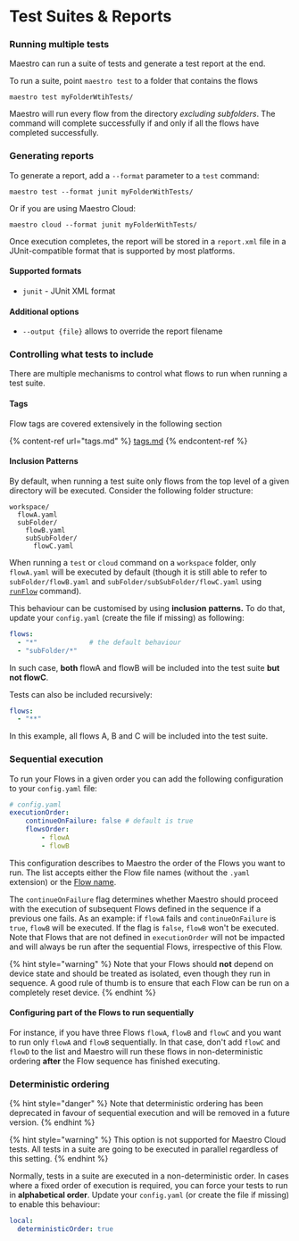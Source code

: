 # Test Suites & Reports

### Running multiple tests

Maestro can run a suite of tests and generate a test report at the end.

To run a suite, point `maestro test` to a folder that contains the flows

```
maestro test myFolderWtihTests/
```

Maestro will run every flow from the directory _excluding subfolders_. The command will complete successfully if and only if all the flows have completed successfully.

### Generating reports

To generate a report, add a `--format` parameter to a `test` command:

```
maestro test --format junit myFolderWithTests/
```

Or if you are using Maestro Cloud:

```
maestro cloud --format junit myFolderWithTests/
```

Once execution completes, the report will be stored in a `report.xml` file in a JUnit-compatible format that is supported by most platforms.

#### Supported formats

* `junit` - JUnit XML format

#### Additional options

* `--output {file}` allows to override the report filename

### Controlling what tests to include

There are multiple mechanisms to control what flows to run when running a test suite.

#### Tags

Flow tags are covered extensively in the following section

{% content-ref url="tags.md" %}
[tags.md](tags.md)
{% endcontent-ref %}

#### Inclusion Patterns

By default, when running a test suite only flows from the top level of a given directory will be executed. Consider the following folder structure:

```
workspace/
  flowA.yaml
  subFolder/
    flowB.yaml
    subSubFolder/
      flowC.yaml
```

When running a `test` or `cloud` command on a `workspace` folder, only `flowA.yaml` will be executed by default (though it is still able to refer to `subFolder/flowB.yaml` and `subFolder/subSubFolder/flowC.yaml` using [`runFlow`](../advanced/nested-flows.md) command).

This behaviour can be customised by using **inclusion** **patterns.** To do that, update your `config.yaml` (create the file if missing) as following:

```yaml
flows:
  - "*"             # the default behaviour
  - "subFolder/*"
```

In such case, **both** flowA and flowB will be included into the test suite **but not flowC**.

Tests can also be included recursively:

```yaml
flows:
  - "**"
```

In this example, all flows A, B and C will be included into the test suite.

### Sequential execution

To run your Flows in a given order you can add the following configuration to your `config.yaml` file:

```yaml
# config.yaml
executionOrder:
    continueOnFailure: false # default is true
    flowsOrder:
        - flowA
        - flowB
```

This configuration describes to Maestro the order of the Flows you want to run. The list accepts either the Flow file names (without the `.yaml` extension) or the [Flow name](https://maestro.mobile.dev/api-reference/configuration/flow-configuration).

The `continueOnFailure` flag determines whether Maestro should proceed with the execution of subsequent Flows defined in the sequence if a previous one fails. As an example: if `flowA` fails and `continueOnFailure` is `true`, `flowB` will be executed. If the flag is `false`, `flowB` won't be executed. Note that Flows that are not defined in `executionOrder` will not be impacted and will always be run after the sequential Flows, irrespective of this Flow.

{% hint style="warning" %}
Note that your Flows should **not** depend on device state and should be treated as isolated, even though they run in sequence. A good rule of thumb is to ensure that each Flow can be run on a completely reset device.
{% endhint %}

#### Configuring part of the Flows to run sequentially

For instance, if you have three Flows `flowA`, `flowB` and `flowC` and you want to run only `flowA` and `flowB` sequentially. In that case, don't add `flowC` and `flowD` to the list and Maestro will run these flows in non-deterministic ordering **after** the Flow sequence has finished executing.

### Deterministic ordering

{% hint style="danger" %}
Note that deterministic ordering has been deprecated in favour of sequential execution and will be removed in a future version.
{% endhint %}

{% hint style="warning" %}
This option is not supported for Maestro Cloud tests. All tests in a suite are going to be executed in parallel regardless of this setting.
{% endhint %}

Normally, tests in a suite are executed in a non-deterministic order. In cases where a fixed order of execution is required, you can force your tests to run in **alphabetical order**. Update your `config.yaml` (or create the file if missing) to enable this behaviour:

```yaml
local:
  deterministicOrder: true
```
